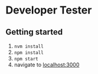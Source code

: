 # Developer Tester

## Getting started

 1. `nvm install`
 2. `npm install`
 3. `npm start`
 4. navigate to [localhost:3000](http://localhost:3000)
